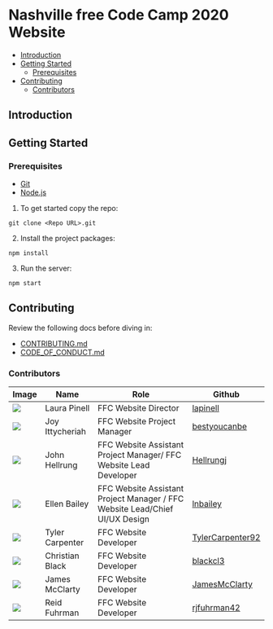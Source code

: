 # Nashville free Code Camp 2020 Website

- [Introduction](#introduction)
- [Getting Started](#getting-started)
    + [Prerequisites](#prerequisites)
- [Contributing](#contributing)
    + [Contributors](#contributors)

## Introduction

## Getting Started

### Prerequisites

- [Git](https://git-scm.com/)
- [Node.js](https://nodejs.org/)

1. To get started copy the repo:

```
git clone <Repo URL>.git
```

2. Install the project packages:

```
npm install
```

3. Run the server:

```
npm start
```

## Contributing

Review the following docs before diving in:
- [CONTRIBUTING.md](CONTRIBUTING.md)
- [CODE_OF_CONDUCT.md](CODE_OF_CONDUCT.md)

### Contributors

| Image                                                  | Name           | Role                                                            | Github                                     |  
|--------------------------------------------------------|----------------|-----------------------------------------------------------------|--------------------------------------------|
| <img src="https://github.com/lapinell.png?size=72" />  | Laura Pinell   | FFC Website Director                                 | [lapinell](https://github.com/lapinell)    |
| <img src="https://github.com/bestyoucanbe.png?size=72" />  | Joy Ittycheriah   | FFC Website Project Manager | [bestyoucanbe](https://github.com/bestyoucanbe)    |
| <img src="https://github.com/Hellrungj.png?size=72" /> | John Hellrung  | FFC Website Assistant Project Manager/ FFC Website Lead Developer     | [Hellrungj](https://github.com/Hellrungj/) |
| <img src="https://github.com/lnbailey.png?size=72" />  | Ellen Bailey   | FFC Website Assistant Project Manager / FFC Website Lead/Chief UI/UX Design | [lnbailey](https://github.com/lnbailey)    |
| <img src="https://github.com/TylerCarpenter92.png?size=72" />  | Tyler Carpenter   | FFC Website Developer | [TylerCarpenter92](https://github.com/TylerCarpenter92)    |
| <img src="https://github.com/blackcl3.png?size=72" />  | Christian Black   | FFC Website Developer | [blackcl3](https://github.com/blackcl3)    |
| <img src="https://github.com/JamesMcClarty.png?size=72" />  | James McClarty   | FFC Website Developer | [JamesMcClarty](https://github.com/JamesMcClarty)    |
| <img src="https://github.com/rjfuhrman42.png?size=72" />  | Reid Fuhrman    | FFC Website Developer | [rjfuhrman42]( https://github.com/rjfuhrman42)    |